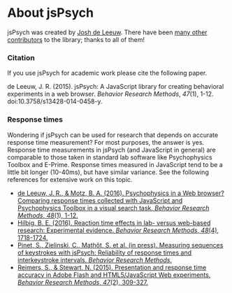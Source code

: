 # About jsPsych

jsPsych was created by [Josh de Leeuw](http://www.twitter.com/joshdeleeuw). There have been [many other contributors](https://github.com/jodeleeuw/jsPsych/blob/master/contributors.md) to the library; thanks to all of them!

### Citation

If you use jsPsych for academic work please cite the following paper.

de Leeuw, J. R. (2015). jsPsych: A JavaScript library for creating behavioral experiments in a web browser. _Behavior Research Methods_, _47_(1), 1-12. doi:10.3758/s13428-014-0458-y.

### Response times

Wondering if jsPsych can be used for research that depends on accurate response time measurement? For most purposes, the answer is yes. Response time measurements in jsPsych (and JavaScript in general) are comparable to those taken in standard lab software like Psychophysics Toolbox and E-Prime. Response times measured in JavaScript tend to be a little bit longer (10-40ms), but have similar variance. See the following references for extensive work on this topic.

- [de Leeuw, J. R., & Motz, B. A. (2016). Psychophysics in a Web browser? Comparing response times collected with JavaScript and Psychophysics Toolbox in a visual search task. _Behavior Research Methods_, _48_(1), 1-12.](http://link.springer.com/article/10.3758%2Fs13428-015-0567-2)
- [Hilbig, B. E. (2016). Reaction time effects in lab- versus web-based research: Experimental evidence. _Behavior Research Methods_, _48_(4), 1718-1724.](http://dx.doi.org/10.3758/s13428-015-0678-9)
- [Pinet, S., Zielinski, C., Mathôt, S. et al. (in press). Measuring sequences of keystrokes with jsPsych: Reliability of response times and interkeystroke intervals. _Behavior Research Methods_.](http://link.springer.com/article/10.3758/s13428-016-0776-3)
- [Reimers, S., & Stewart, N. (2015). Presentation and response time accuracy in Adobe Flash and HTML5/JavaScript Web experiments. _Behavior Research Methods_, _47_(2), 309-327.](http://link.springer.com/article/10.3758%2Fs13428-014-0471-1)
